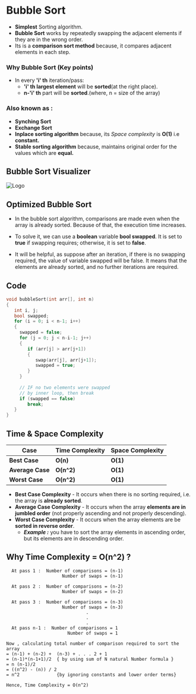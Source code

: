 
# Bubble Sort
- __Simplest__ Sorting algorithm.
- __Bubble Sort__ works by repeatedly swapping the adjacent elements if they are in the wrong order.
- Its is a  __comparison sort method__ because, it compares adjacent elements in each step.

### Why Bubble Sort (Key points)
- In every __'i' th__ iteration/pass:
    - __'i' th largest element__ will be __sorted__(at the right place).
    - __n-'i' th__ part will be __sorted__.(where, n = size of the array)

### Also known as :
- __Synching Sort__
- __Exchange Sort__
- __Inplace sorting algorithm__ because, its _Space complexity_ is __O(1)__ i.e __constant.__
- __Stable sorting algorithm__ because, maintains original order for the values which are __equal.__




 ## Bubble Sort Visualizer
![Logo](https://1.bp.blogspot.com/-Y5OjJt1kP1w/XrL6BpJ47hI/AAAAAAAABuw/2xuTKm5saeoHlC20on9xSIbDxQINTlMMwCLcBGAsYHQ/s1600/bubble-sort.gif)

 ## Optimized Bubble Sort

- In the bubble sort algorithm, comparisons are made even when the array is already sorted. Because of that, the execution time increases.

- To solve it, we can use a __boolean__ variable __bool swapped__. It is set to **true** if swapping requires; otherwise, it is set to **false**.

- It will be helpful, as suppose after an iteration, if there is no swapping required, the value of variable swapped will be false. It means that the elements are already sorted, and no further iterations are required.

## Code 

```cpp
void bubbleSort(int arr[], int n)
{
   int i, j;
   bool swapped;
   for (i = 0; i < n-1; i++)
   {
     swapped = false;
     for (j = 0; j < n-i-1; j++)
     {
        if (arr[j] > arr[j+1])
        {
           swap(arr[j], arr[j+1]);
           swapped = true;
        }
     }
  
     // IF no two elements were swapped 
     // by inner loop, then break
     if (swapped == false)
        break;
   }
}

```


## Time & Space Complexity
| __Case__ | __Time Complexity__ | __Space Complexity__ |
|-------|-----------------|-----------------| 
| __Best Case__ | __O(n)__ | __O(1)__ |
| __Average Case__ | __O(n^2)__ |  __O(1)__  |
| __Worst Case__ | __O(n^2)__ |  __O(1)__ |

- __Best Case Complexity__ - It occurs when there is no sorting required, i.e. the array is __already sorted__. 
- __Average Case Complexity__ - It occurs when the array __elements are in jumbled order__ (not properly ascending and not properly descending). 
- __Worst Case Complexity__ - It occurs when the array elements are  be __sorted in reverse order__. 
    - ___Example :___ you have to sort the array elements in ascending order, but its elements are in descending order. 

## Why Time Complexity = O(n^2) ?
```
  At pass 1 :  Number of comparisons = (n-1)
                     Number of swaps = (n-1)

  At pass 2 :  Number of comparisons = (n-2)
                     Number of swaps = (n-2)

  At pass 3 :  Number of comparisons = (n-3)
                     Number of swaps = (n-3)
                              .
                              .
                              .
  At pass n-1 :  Number of comparisons = 1
                       Number of swaps = 1

Now , calculating total number of comparison required to sort the array
= (n-1) + (n-2) +  (n-3) + . . . 2 + 1
= (n-1)*(n-1+1)/2  { by using sum of N natural Number formula }
= n (n-1)/2    
= ((n^2) - (n)) / 2
= n^2              {by ignoring constants and lower order terms}
```
```
Hence, Time Complexity = O(n^2)
```
